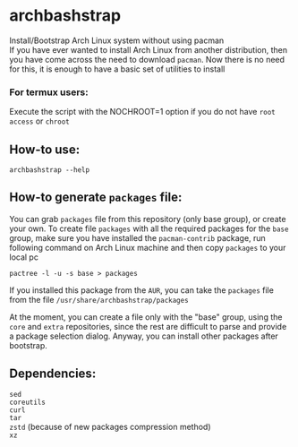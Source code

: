 # archbashstrap
Install/Bootstrap Arch Linux system without using pacman \
If you have ever wanted to install Arch Linux from another distribution, then you have come across the need to download `pacman`. Now there is no need for this, it is enough to have a basic set of utilities to install

### For termux users:
Execute the script with the NOCHROOT=1 option if you do not have `root access` or `chroot`

## How-to use:
`archbashstrap --help`

## How-to generate `packages` file:
You can grab `packages` file from this repository (only base group), or create your own. To create file `packages` with all the required packages for the `base` group, make sure you have installed the `pacman-contrib` package, run following command on Arch Linux machine and then copy `packages` to your local pc
```
pactree -l -u -s base > packages
```
If you installed this package from the `AUR`, you can take the `packages` file from the file `/usr/share/archbashstrap/packages`

At the moment, you can create a file only with the "base" group, using the `core` and `extra` repositories, since the rest are difficult to parse and provide a package selection dialog. Anyway, you can install other packages after bootstrap.

## Dependencies:
`sed` \
`coreutils` \
`curl` \
`tar` \
`zstd` (because of new packages compression method) \
`xz`
